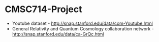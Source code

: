 # CMSC714-Project

* Youtube dataset - http://snap.stanford.edu/data/com-Youtube.html
* General Relativity and Quantum Cosmology collaboration network - http://snap.stanford.edu/data/ca-GrQc.html